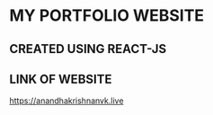 # MY PORTFOLIO WEBSITE

## CREATED USING REACT-JS

## LINK OF WEBSITE
https://anandhakrishnanvk.live
